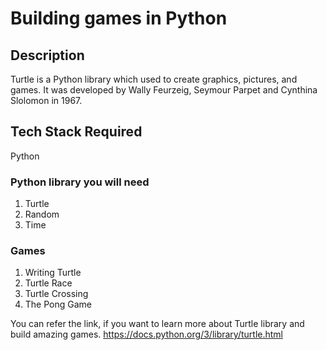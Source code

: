 # Building games in Python

## Description 

  Turtle is a Python library which used to create graphics, pictures, and games. It was developed by Wally Feurzeig, Seymour Parpet and Cynthina Slolomon in 1967.
  
## Tech Stack Required

  Python
  
### Python library you will need

1. Turtle 
2. Random 
3. Time 

### Games

1. Writing Turtle
2. Turtle Race
3. Turtle Crossing
4. The Pong Game
  
  
  You can refer the link, if you want to learn more about Turtle library and build amazing games.
  https://docs.python.org/3/library/turtle.html

